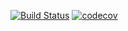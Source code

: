 [![Build Status](https://travis-ci.org/vhirtham/GDL.svg?branch=master)](https://travis-ci.org/vhirtham/GDL)
[![codecov](https://codecov.io/gh/vhirtham/GDL/branch/master/graph/badge.svg)](https://codecov.io/gh/vhirtham/GDL)
